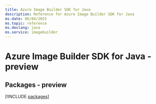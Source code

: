 ```yaml
---
title: Azure Image Builder SDK for Java
description: Reference for Azure Image Builder SDK for Java
ms.date: 06/04/2025
ms.topic: reference
ms.devlang: java
ms.service: imagebuilder
---
```

# Azure Image Builder SDK for Java - preview
## Packages - preview
[!INCLUDE [packages](image-builder-index.md)]